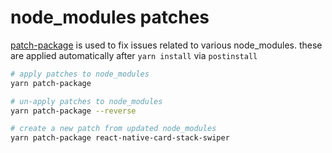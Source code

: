 # node_modules patches

[patch-package](https://github.com/ds300/patch-package) is used to fix issues related to various node_modules. these are applied automatically after `yarn install` via `postinstall`

```bash
# apply patches to node_modules
yarn patch-package
```

```bash
# un-apply patches to node_modules
yarn patch-package --reverse
```

```bash
# create a new patch from updated node_modules
yarn patch-package react-native-card-stack-swiper
```
